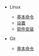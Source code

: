 - Linux

  - [基本命令](Linux/basicCommands.md)
  - [设置](Linux/settings.md)
  - [软件安装](Linux/installation.md)

- Git

  - [基本命令](Git/basicCommands.md)